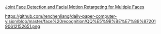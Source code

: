 
[Joint Face Detection and Facial Motion Retargeting for Multiple Faces](https://arxiv.org/abs/1902.10744)

https://github.com/renchenliang/daily-paper-computer-vision/blob/master/face%20recognition/QQ%E5%9B%BE%E7%89%8720190612152651.png
